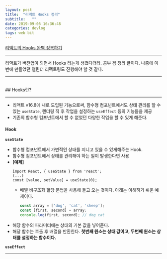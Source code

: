 ```yaml
---
layout: post
title:  "리액트 Hooks 정리"
subtitle:   ""
date: 2019-09-05 16:36:48
categories: devlog
tags: web bit
---
```


[리액트의 Hooks 완벽 정복하기](https://velog.io/@velopert/react-hooks)  
  
---

리액트가 버전업이 되면서 Hooks 라는게 생겼다더라. 공부 겸 정리 글이다. 나중에 이번에 만들었던 캘린더 리팩토링도 진행해야 할 것 같다.

- - -

<br/>
## Hooks란?

- - -

- 리액트 v16.8에 새로 도입된 기능으로써, 함수형 컴포넌트에서도 상태 관리를 할 수 있는 `useState`, 렌더링 직 후 작업을 설정하는 `useEffect` 등의 기능들을 제공
- 기존의 함수형 컴포넌트에서 할 수 없었던 다양한 작업을 할 수 있게 해준다.

#### Hook

**`useState`**
- 함수형 컴포넌트에서 가변적인 상태를 지니고 있을 수 있게해주는 Hook.
- 함수형 컴포넌트에서 상태를 관리해야 하는 일이 발생한다면 사용
- **[예제]**
  ```JSX
  import React, { useState } from 'react';
  (...)
  const [value, setValue] = useState(0);
  ```
    - 배열 비구조화 할당 문법을 사용해 들고 오는 것이다. 아래는 이해하기 쉬운 예제이다.
      ```javascript
      const array = ['dog', 'cat', 'sheep'];
      const [first, second] = array;
      console.log(first, second); // dog cat
      ```
- 해당 함수의 파라미터에는 상태의 기본 값을 넣어준다.
- 해당 함수는 호출 후 배열을 반환한다. **첫번째 원소는 상태 값이고, 두번째 원소는 상태를 설정하는 함수이다.**

**`useEffect`**

- - -
